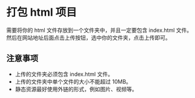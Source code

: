 # 打包 html 项目

需要将你的 html 文件存放到一个文件夹中，并且一定要包含 index.html 文件。
然后在网站地址后面点击上传按钮，选中你的文件夹，点击上传即可。

<BiliBili src="//player.bilibili.com/player.html?isOutside=true&aid=114613483995301&bvid=BV1fy7DzKEMC&cid=30286086643&p=1"/>

## 注意事项

-   上传的文件夹必须包含 index.html 文件。
-   上传的文件夹中单个文件的大小不能超过 10MB。
-   静态资源最好使用外链的形式，例如图片、视频等。

<script setup>
import BiliBili from "../../components/bilibili.vue"
</script>
